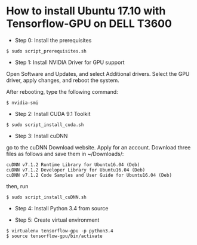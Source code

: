 # How to install Ubuntu 17.10 with Tensorflow-GPU on DELL T3600

* Step 0: Install the prerequisites 
```
$ sudo script_prerequisites.sh
```

* Step 1: Install NVIDIA Driver for GPU support

Open Software and Updates, and select Additional drivers. Select the GPU driver, apply changes, and reboot the system.

After rebooting, type the following command:
```
$ nvidia-smi
```

* Step 2: Install CUDA 9.1 Toolkit
```
$ sudo script_install_cuda.sh
```

* Step 3: Install cuDNN

go to the cuDNN Download website. Apply for an account. Download three files as follows and save them in ~/Downloads/:
```
cuDNN v7.1.2 Runtime Library for Ubuntu16.04 (Deb)
cuDNN v7.1.2 Developer Library for Ubuntu16.04 (Deb)
cuDNN v7.1.2 Code Samples and User Guide for Ubuntu16.04 (Deb)
```

then, run
```
$ sudo script_install_cuDNN.sh
```


* Step 4: Install Python 3.4 from source

* Step 5: Create virtual environment
```
$ virtualenv tensorflow-gpu -p python3.4
$ source tensorflow-gpu/bin/activate
```



